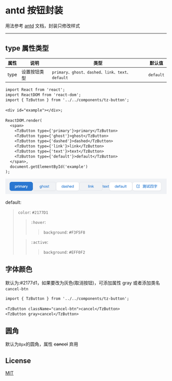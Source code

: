 # antd 按钮封装

用法参考 [antd](https://ant.design/components/overview-cn/) 文档，封装只修改样式

---

## type 属性类型

| 属性 | 说明         | 类型                                          | 默认值    |
| ---- | ------------ | --------------------------------------------- | --------- |
| type | 设置按钮类型 | `primary、ghost、dashed、link、text、default` | `default` |

```tsx
import React from 'react';
import ReactDOM from 'react-dom';
import { TzButton } from '../../components/tz-button';

<div id="example"></div>;

ReactDOM.render(
  <span>
    <TzButton type={'primary'}>primary</TzButton>
    <TzButton type={'ghost'}>ghost</TzButton>
    <TzButton type={'dashed'}>dashed</TzButton>
    <TzButton type={'link'}>link</TzButton>
    <TzButton type={'text'}>text</TzButton>
    <TzButton type={'default'}>default</TzButton>
  </span>,
  document.getElementById('example')
);
```

![TzButton](/public/components/TzButton/tz-button.png)

default:

> `color`: `#2177D1`
>
> > `:hover`:
> >
> > > `background`: `#F3F5F8`
>
> > `:active`:
> >
> > > `background`: `#EFF0F2`

## 字体颜色

默认为:#2177d1，如果要改为灰色(取消按钮)，可添加属性 gray 或者添加类名`cancel-btn`

```tsx
import { TzButton } from '../../components/tz-button';

<TzButton className="cancel-btn">cancel</TzButton>
<TzButton gray>cancel</TzButton>
```

## 圆角

默认为`8px`的圆角，属性 ~~cancel~~ 弃用

## License

[MIT](/LICENSE)
